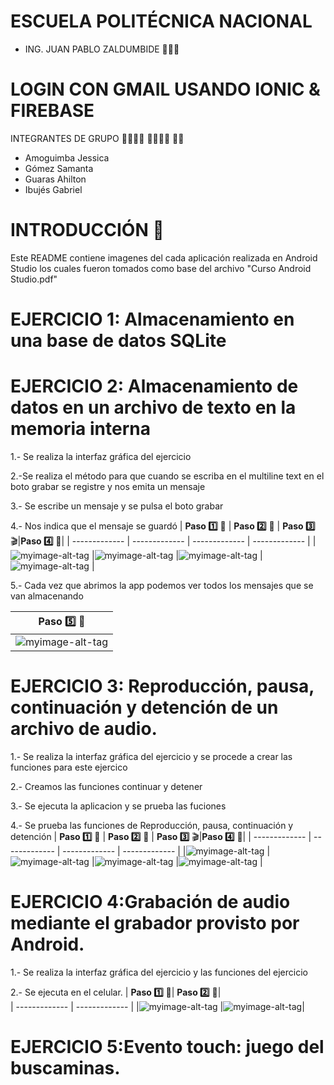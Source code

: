 # ESCUELA POLITÉCNICA NACIONAL

* ING. JUAN PABLO ZALDUMBIDE 👨🏻‍🏫

#  LOGIN CON GMAIL USANDO IONIC & FIREBASE

INTEGRANTES DE GRUPO  👨‍💻👩‍💻 👨‍💻👩‍💻 👨‍💻
- Amoguimba Jessica
- Gómez Samanta
- Guaras Ahilton
- Ibujés Gabriel

# INTRODUCCIÓN  📝

Este README contiene imagenes del cada aplicación realizada en Android Studio los cuales fueron tomados como base del archivo "Curso Android Studio.pdf" 


# EJERCICIO 1: Almacenamiento en una base de datos SQLite

# EJERCICIO 2: Almacenamiento de datos en un archivo de texto en la memoria interna
1.- Se realiza la interfaz gráfica del ejercicio

2.-Se realiza el método para que cuando se escriba en el multiline text en el boto grabar se registre y nos emita un mensaje 

3.- Se escribe un mensaje y se pulsa el boto grabar

4.- Nos indica que el mensaje se guardó
| **Paso 1️⃣** :speech_balloon: | **Paso 2️⃣** :bust_in_silhouette: | **Paso 3️⃣** :clapper:|**Paso 4️⃣** :scroll:|
| ------------- | ------------- | ------------- | ------------- |
|![myimage-alt-tag](https://user-images.githubusercontent.com/49683650/106551652-b01d5c00-64e3-11eb-8313-ffc17de94984.JPG) |![myimage-alt-tag](https://user-images.githubusercontent.com/49683650/106551648-aeec2f00-64e3-11eb-8f78-b0fb7c08f49a.JPG)  |![myimage-alt-tag](https://user-images.githubusercontent.com/49683650/106551651-af84c580-64e3-11eb-8cac-a60e6816330f.png)  |![myimage-alt-tag](https://user-images.githubusercontent.com/49683650/106551653-b01d5c00-64e3-11eb-9b6f-d9e039baaf58.JPG) |

5.- Cada vez que abrimos la app podemos ver todos los mensajes que se van almacenando

| **Paso 5️⃣** :bust_in_silhouette:| 
| ------------- |
|![myimage-alt-tag](https://github.com/JESSICAAMOGUIMBA/Imagenes_ejercicios/blob/main/Imagenes/Respuesta_e2.jpeg)|

# EJERCICIO 3: Reproducción, pausa, continuación y detención de un archivo de audio.
1.- Se realiza la interfaz gráfica del ejercicio y se procede a crear las funciones para este ejercico

2.- Creamos las funciones continuar y detener

3.- Se ejecuta la aplicacion y se prueba las fuciones

4.- Se prueba las funciones de Reproducción, pausa, continuación y detención
| **Paso 1️⃣** :speech_balloon: | **Paso 2️⃣** :bust_in_silhouette: | **Paso 3️⃣** :clapper:|**Paso 4️⃣** :scroll:|
| ------------- | ------------- | ------------- | ------------- |
|![myimage-alt-tag](https://github.com/JESSICAAMOGUIMBA/Imagenes_ejercicios/blob/main/Imagenes/Imagen%20ejercicio3.1.jpeg) |![myimage-alt-tag](https://github.com/JESSICAAMOGUIMBA/Imagenes_ejercicios/blob/main/Imagenes/Imagen%20ejercicio3.2.jpeg)  |![myimage-alt-tag](https://github.com/JESSICAAMOGUIMBA/Imagenes_ejercicios/blob/main/Imagenes/Resultado2.jpeg)  |![myimage-alt-tag](https://github.com/JESSICAAMOGUIMBA/Imagenes_ejercicios/blob/main/Imagenes/Resultados1.jpeg) |

# EJERCICIO 4:Grabación de audio mediante el grabador provisto por Android.
1.- Se realiza la interfaz gráfica del ejercicio  y las funciones del ejercicio

2.- Se ejecuta en el celular.
| **Paso 1️⃣** :bust_in_silhouette:| **Paso 2️⃣** :bust_in_silhouette:|  
| ------------- | ------------- |
|![myimage-alt-tag](https://github.com/JESSICAAMOGUIMBA/Imagenes_ejercicios/blob/main/Imagenes/CodigoUsado%20ejercicio4.jpeg) |![myimage-alt-tag](https://github.com/JESSICAAMOGUIMBA/Imagenes_ejercicios/blob/main/Imagenes/Resultado%20ejercicio4.jpeg)|


# EJERCICIO 5:Evento touch: juego del buscaminas.
